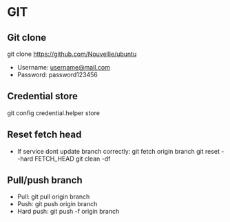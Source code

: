 # GIT

## Git clone ## 
git clone https://github.com/Nouvellie/ubuntu
* Username: 
username@mail.com
* Password:
password123456

## Credential store ##
git config credential.helper store

## Reset fetch head ##
* If service dont update branch correctly:
git fetch origin branch
git reset --hard FETCH_HEAD
git clean -df

## Pull/push branch ##
* Pull:
git pull origin branch
* Push:
git push origin branch
* Hard push:
git push -f origin branch